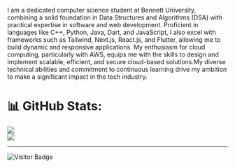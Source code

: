 I am a dedicated computer science student at Bennett University, combining a solid foundation in Data Structures and Algorithms (DSA) with practical expertise in software and web development. Proficient in languages like C++, Python, Java, Dart, and JavaScript, I also excel with frameworks such as Tailwind, Next.js, React.js, and Flutter, allowing me to build dynamic and responsive applications. My enthusiasm for cloud computing, particularly with AWS, equips me with the skills to design and implement scalable, efficient, and secure cloud-based solutions.My diverse technical abilities and commitment to continuous learning drive my ambition to make a significant impact in the tech industry.

# 📊 GitHub Stats:
![](https://github-readme-streak-stats.herokuapp.com/?user=akshit2941&theme=dark&hide_border=false)<br/>
![](https://github-readme-stats.vercel.app/api/top-langs/?username=akshit2941&theme=dark&hide_border=false&include_all_commits=true&count_private=true&layout=compact)

---

![Visitor Badge](https://visitor-badge.laobi.icu/badge?page_id=akshit2941.akshit2941)
